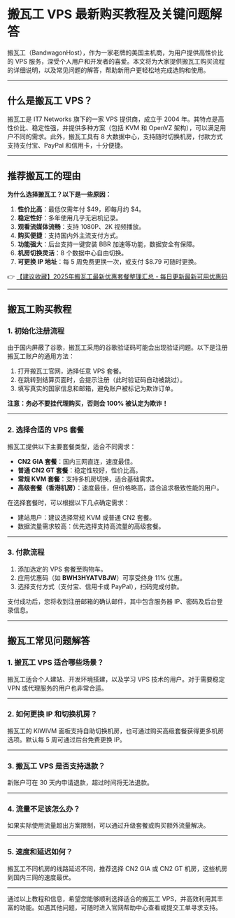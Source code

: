 # 搬瓦工 VPS 最新购买教程及关键问题解答

搬瓦工（BandwagonHost），作为一家老牌的美国主机商，为用户提供高性价比的 VPS 服务，深受个人用户和开发者的喜爱。本文将为大家提供搬瓦工购买流程的详细说明，以及常见问题的解答，帮助新用户更轻松地完成选购和使用。

---

## 什么是搬瓦工 VPS？

搬瓦工是 IT7 Networks 旗下的一家 VPS 提供商，成立于 2004 年。其特点是高性价比、稳定性强，并提供多种方案（包括 KVM 和 OpenVZ 架构），可以满足用户不同的需求。此外，搬瓦工具有 8 大数据中心，支持随时切换机房，付款方式支持支付宝、PayPal 和信用卡，十分便捷。

---

## 推荐搬瓦工的理由

**为什么选择搬瓦工？以下是一些原因：**

1. **性价比高**：最低仅需年付 $49，即每月约 $4。
2. **稳定性好**：多年使用几乎无宕机记录。
3. **观看流媒体流畅**：支持 1080P、2K 视频播放。
4. **购买便捷**：支持国内外主流支付方式。
5. **功能强大**：后台支持一键安装 BBR 加速等功能，数据安全有保障。
6. **机房切换灵活**：8 个数据中心自由切换。
7. **可更换 IP 地址**：每 5 周免费更换一次，或支付 $8.79 可随时更换。

👉 [【建议收藏】2025年搬瓦工最新优惠套餐整理汇总 - 每日更新最新可用优惠码](https://bit.ly/banwagon)

---

## 搬瓦工购买教程

### 1. 初始化注册流程

由于国内屏蔽了谷歌，搬瓦工采用的谷歌验证码可能会出现验证问题。以下是注册搬瓦工账户的通用方法：

1. 打开搬瓦工官网，选择任意 VPS 套餐。
2. 在跳转到结算页面时，会提示注册（此时验证码自动被跳过）。
3. 填写真实的国家信息和邮箱，避免账户被标记为欺诈订单。

**注意：务必不要挂代理购买，否则会 100% 被认定为欺诈！**

---

### 2. 选择合适的 VPS 套餐

搬瓦工提供以下主要套餐类型，适合不同需求：

- **CN2 GIA 套餐**：国内三网直连，速度最佳。
- **普通 CN2 GT 套餐**：稳定性较好，性价比高。
- **常规 KVM 套餐**：支持多机房切换，适合基础需求。
- **高级套餐（香港机房）**：速度最佳，但价格略高，适合追求极致性能的用户。

在选择套餐时，可以根据以下几点确定需求：
- 建站用户：建议选择常规 KVM 或普通 CN2 套餐。
- 数据流量需求较高：优先选择支持高流量的高级套餐。

---

### 3. 付款流程

1. 添加选定的 VPS 套餐至购物车。
2. 应用优惠码（如 **BWH3HYATVBJW**）可享受终身 11% 优惠。
3. 选择支付方式（支付宝、信用卡或 PayPal），扫码完成付款。

支付成功后，您将收到注册邮箱的确认邮件，其中包含服务器 IP、密码及后台登录信息。

---

## 搬瓦工常见问题解答

### 1. **搬瓦工 VPS 适合哪些场景？**

搬瓦工适合个人建站、开发环境搭建，以及学习 VPS 技术的用户。对于需要稳定 VPN 或代理服务的用户也非常合适。

---

### 2. **如何更换 IP 和切换机房？**

搬瓦工的 KIWIVM 面板支持自助切换机房，也可通过购买高级套餐获得更多机房选项。默认每 5 周可通过后台免费更换 IP。

---

### 3. **搬瓦工 VPS 是否支持退款？**

新账户可在 30 天内申请退款，超过时间将无法退款。

---

### 4. **流量不足该怎么办？**

如果实际使用流量超出方案限制，可以通过升级套餐或购买额外流量解决。

---

### 5. **速度和延迟如何？**

搬瓦工不同机房的线路延迟不同，推荐选择 CN2 GIA 或 CN2 GT 机房，这些机房到国内三网的速度最优。

---

通过以上教程和信息，希望您能够顺利选择适合的搬瓦工 VPS，并高效利用其丰富的功能。如遇其他问题，可随时进入官网帮助中心查看或提交工单寻求支持。
